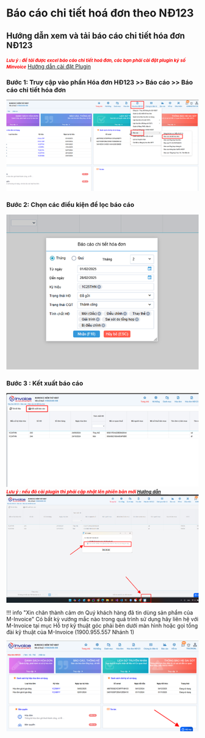 # **Báo cáo chi tiết hoá đơn theo NĐ123**

## **Hướng dẫn xem và tải báo cáo chi tiết hóa đơn NĐ123**

_<span style="font-weight : bold; color: red"><small>Lưu ý : để tải được excel báo cáo chi tiết hoá đơn, các bạn phải cài đặt plugin ký số Minvoice</small></span>_ [Hướng dẫn cài đặt Plugin](../../assets/images/invoice1/1.0_caiPlugin.png)

### Bước 1: Truy cập vào phần Hóa đơn HĐ123 >> Báo cáo >> Báo cáo chi tiết hóa đơn

![Hình 1](../../assets/images/invoice1/1.0_baoCaoChiTiet_1.png)

### Bước 2: Chọn các điều kiện để lọc báo cáo

![Hình 2](../../assets/images/invoice1/1.0_baoCaoChiTiet_2.png)

### Bước 3 : Kết xuất báo cáo

![Hình 3](../../assets/images/invoice1/1.0_baoCaoChiTiet_3.png)
_<span style="font-weight : bold; color: red"><small>Lưu ý : nếu đã cài plugin thì phải cập nhật lên phiên bản mới [Hướng dẫn](../../assets/images/invoice1/1.0_capNhatPhanMem.png)</small></span>_
![Hình 4](../../assets/images/invoice1/1.0_baoCaoChiTiet_4.png)

!!! info "Xin chân thành cảm ơn Quý khách hàng đã tin dùng sản phẩm của M-Invoice"
    Có bất kỳ vướng mắc nào trong quá trình sử dụng hãy liên hệ với M-Invoice tại mục Hỗ trợ kỹ thuật góc phải bên dưới màn hình hoặc gọi tổng đài kỹ thuật của M-Invoice (1900.955.557 Nhánh 1)

![Hình 5](../../assets/images/invoice1/1.0_suaTienBangTay_5.png)

<!-- === "Latest"

    ``` sh
    pip install mkdocs-material
    ```

=== "9.x"

    ``` sh
    pip install mkdocs-material=="9.*" # (1)!
    ```

    1.  Material for MkDocs uses [semantic versioning][^2], which is why it's a
        good idea to limit upgrades to the current major version.

        This will make sure that you don't accidentally [upgrade to the next
        major version], which may include breaking changes that silently corrupt
        your site. Additionally, you can use `pip freeze` to create a lockfile,
        so builds are reproducible at all times:

        ```
        pip freeze > requirements.txt
        ```

        Now, the lockfile can be used for installation:

        ```
        pip install -r requirements.txt
        ```

[^2]:
    Note that improvements of existing features are sometimes released as
    patch releases, like for example improved rendering of content tabs, as
    they're not considered to be new features.

This will automatically install compatible versions of all dependencies:
[MkDocs], [Markdown], [Pygments] and [Python Markdown Extensions]. Material for
MkDocs always strives to support the latest versions, so there's no need to
install those packages separately.

---

:fontawesome-brands-youtube:{ style="color: #EE0F0F" }
**[How to set up Material for MkDocs]** by @james-willett – :octicons-clock-24:
27m – Learn how to create and host a documentation site using Material for
MkDocs on GitHub Pages in a step-by-step guide.

[How to set up Material for MkDocs]: https://www.youtube.com/watch?v=xlABhbnNrfI

---

!!! tip

    If you don't have prior experience with Python, we recommend reading
    [Using Python's pip to Manage Your Projects' Dependencies], which is a
    really good introduction on the mechanics of Python package management and
    helps you troubleshoot if you run into errors.

[Python package]: https://pypi.org/project/mkdocs-material/
[virtual environment]: https://realpython.com/what-is-pip/#using-pip-in-a-python-virtual-environment
[semantic versioning]: https://semver.org/
[upgrade to the next major version]: upgrade.md
[Markdown]: https://python-markdown.github.io/
[Pygments]: https://pygments.org/
[Python Markdown Extensions]: https://facelessuser.github.io/pymdown-extensions/
[Using Python's pip to Manage Your Projects' Dependencies]: https://realpython.com/what-is-pip/

### with docker

The official [Docker image] is a great way to get up and running in a few
minutes, as it comes with all dependencies pre-installed. Open up a terminal
and pull the image with:

=== "Latest"

    ```
    docker pull squidfunk/mkdocs-material
    ```

=== "9.x"

    ```
    docker pull squidfunk/mkdocs-material:9
    ```

The `mkdocs` executable is provided as an entry point and `serve` is the
default command. If you're not familiar with Docker don't worry, we have you
covered in the following sections.

The following plugins are bundled with the Docker image:

- [mkdocs-minify-plugin]
- [mkdocs-redirects]

  [Docker image]: https://hub.docker.com/r/squidfunk/mkdocs-material/
  [mkdocs-minify-plugin]: https://github.com/byrnereese/mkdocs-minify-plugin
  [mkdocs-redirects]: https://github.com/datarobot/mkdocs-redirects

??? question "How to add plugins to the Docker image?"

    Material for MkDocs only bundles selected plugins in order to keep the size
    of the official image small. If the plugin you want to use is not included,
    you can add them easily:

    === "Material for MkDocs"

        Create a `Dockerfile` and extend the official image:

        ``` Dockerfile title="Dockerfile"
        FROM squidfunk/mkdocs-material
        RUN pip install mkdocs-macros-plugin
        RUN pip install mkdocs-glightbox
        ```

    === "Insiders"

        Clone or fork the Insiders repository, and create a file called
        `user-requirements.txt` in the root of the repository. Then, add the
        plugins that should be installed to the file, e.g.:

        ``` txt title="user-requirements.txt"
        mkdocs-macros-plugin
        mkdocs-glightbox
        ```

    Next, build the image with the following command:

    ```
    docker build -t squidfunk/mkdocs-material .
    ```

    The new image will have additional packages installed and can be used
    exactly like the official image.

### with git

Material for MkDocs can be directly used from [GitHub] by cloning the
repository into a subfolder of your project root which might be useful if you
want to use the very latest version:

```
git clone https://github.com/squidfunk/mkdocs-material.git
```

Next, install the theme and its dependencies with:

```
pip install -e mkdocs-material
```

[GitHub]: https://github.com/squidfunk/mkdocs-material -->
